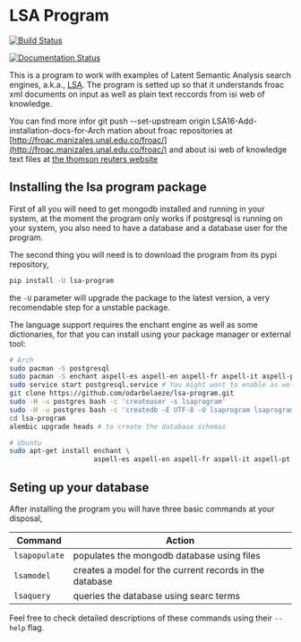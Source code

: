 # LSA Program

[![Build Status](https://travis-ci.org/odarbelaeze/lsa-program.svg?branch=master)](https://travis-ci.org/odarbelaeze/lsa-program)

[![Documentation Status](https://readthedocs.org/projects/lsa-program/badge/?version=latest)](http://lsa-program.readthedocs.org/en/latest/?badge=latest)

This is a program to work with examples of Latent Semantic Analysis search
engines, a.k.a., [LSA](https://en.wikipedia.org/wiki/Latent_semantic_analysis).
The program is setted up so that it understands froac xml documents on input
as well as plain text reccords from isi web of knowledge.

You can find more infor    git push --set-upstream origin LSA16-Add-installation-docs-for-Arch
mation about froac repositories at
[http://froac.manizales.unal.edu.co/froac/](http://froac.manizales.unal.edu.co/froac/)
and about isi web of knowledge text files at
[the thomson reuters website](http://images.webofknowledge.com/WOK46/help/WOK/h_ml_options.html)

## Installing the lsa program package

First of all you will need to get mongodb installed and running in your system,
at the moment the program only works if postgresql is running on your system,
you also need to have a database and a database user for the program.

The second thing you will need is to download the program from its pypi
repository,

```bash
pip install -U lsa-program
```

the `-U` parameter will upgrade the package to the latest version, a very
recomendable step for a unstable package.

The language support requires the enchant engine as well as some dictionaries,
for that you can install using your package manager or external tool:

```bash
# Arch
sudo pacman -S postgresql
sudo pacman -S enchant aspell-es aspell-en aspell-fr aspell-it aspell-pt
sudo service start postgresql.service # You might want to enable as well
git clone https://github.com/odarbelaeze/lsa-program.git
sudo -H -u postgres bash -c 'createuser -s lsaprogram'
sudo -H -u postgres bash -c 'createdb -E UTF-8 -U lsaprogram lsaprogram'
cd lsa-program
alembic upgrade heads # to create the database schemas
```

```bash
# Ubuntu
sudo apt-get install enchant \
                     aspell-es aspell-en aspell-fr aspell-it aspell-pt
```

## Seting up your database

After installing the program you will have three basic commands at your
disposal,

Command         | Action
--------------- | -------------------------------------------------------
`lsapopulate`   | populates the mongodb database using files
`lsamodel`      | creates a model for the current records in the database
`lsaquery`      | queries the database using searc terms

Feel free to check detailed descriptions of these commands using their
`--help` flag.
